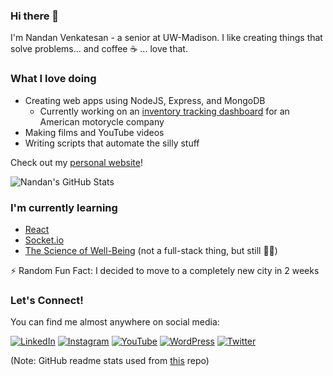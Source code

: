 ### Hi there 👋

I'm Nandan Venkatesan - a senior at UW-Madison. I like creating things that solve problems... and coffee ☕️  ... love that.

### What I love doing
* Creating web apps using NodeJS, Express, and MongoDB
  * Currently working on an [inventory tracking dashboard](https://github.com/nandanv2702/aos-dashboard) for an American motorycle company
* Making films and YouTube videos
* Writing scripts that automate the silly stuff

Check out my [personal website](https://nandanv.com/)!

![Nandan's GitHub Stats](https://github-readme-stats.vercel.app/api?username=nandanv2702&count_private=true&show_icons=true&theme=radical&hide=stars,contribs)

### I'm currently learning
* [React](https://reactjs.org)
* [Socket.io](https://socket.io/)
* [The Science of Well-Being](https://www.coursera.org/learn/the-science-of-well-being/) (not a full-stack thing, but still 🤷‍♂️)

⚡ Random Fun Fact: I decided to move to a completely new city in 2 weeks

### Let's Connect!
You can find me almost anywhere on social media: 

[![LinkedIn](https://img.shields.io/static/v1?label=LinkedIn&message=%20&color=blue&logo=LinkedIn&style=round-square&logoColor=white)](https://www.linkedin.com/in/nandan-v/)
[![Instagram](https://img.shields.io/static/v1?label=Instagram&message=%20&color=pink&logo=Instagram&style=round-square&logoColor=white)](https://www.instagram.com/nandan2702/)
[![YouTube](https://img.shields.io/static/v1?label=YouTube&message=%20&color=red&logo=YouTube&style=round-square&logoColor=white)](https://www.youtube.com/nandanv)
[![WordPress](https://img.shields.io/static/v1?label=WordPress&message=%20&color=blue&logo=WordPress&style=round-square&logoColor=white)](https://theexuberantspirit.wordpress.com/)
[![Twitter](https://img.shields.io/static/v1?label=Twitter&message=%20&color=blue&logo=Twitter&style=round-square&logoColor=white)](https://twitter.com/nandanv2702/)

(Note: GitHub readme stats used from [this](https://github.com/anuraghazra/github-readme-stats) repo)
</p>
